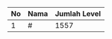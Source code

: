 | No | Nama            | Jumlah Level |
|----|-----------------|--------------|
| 1  | #    |    1557        |
